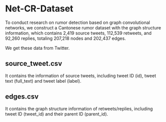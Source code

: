 # Net-CR-Dataset
To conduct research on rumor detection based on graph convolutional networks, we construct a Cantonese rumor dataset with the graph structure information, which contains 2,419 source tweets, 112,539 retweets, and 92,260 replies, totaling 207,218 nodes and 202,437 edges. 

We get these data from Twitter.

## source_tweet.csv
It contains the information of source tweets, including tweet ID (id), tweet text (full_text) and tweet label (label).

## edges.csv
It contains the graph structure information of retweets/replies, including tweet ID (tweet_id) and their parent ID (parent_id).


